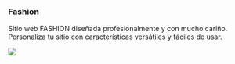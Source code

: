 ### Fashion

Sitio web FASHION diseñada profesionalmente y con mucho cariño. Personaliza tu sitio con características versátiles y fáciles de usar.


![](https://fiverr-res.cloudinary.com/images/t_main1,q_auto,f_auto/gigs/112339458/original/9736c0c1ee92af1735578ca16644e22e2c2373e9/make-this-fashion-logo-with-your-name-or-your-blog-name.png)
